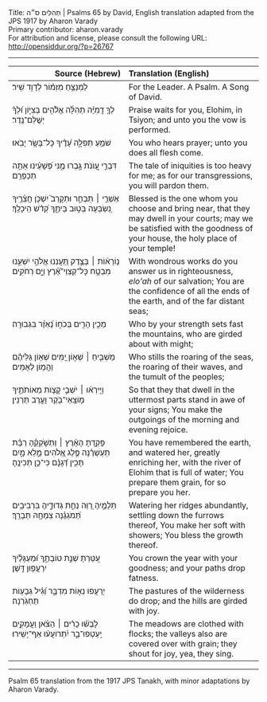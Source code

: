 <html>
<head></head>
<body>
Title: תְּהִלִּים ס״ה | Psalms 65 by David, English translation adapted from the JPS 1917 by Aharon Varady<br />
Primary contributor: aharon.varady<br />
For attribution and license, please consult the following URL: <a href="http://opensiddur.org/?p=26767">http://opensiddur.org/?p=26767</a>
<p />
<hr />

<table style="margin-left: auto;margin-right: auto;" class="draggable">
<thead><tr><th id="x" style="text-align: right;">Source (Hebrew)</th><th style="text-align: left;">Translation (English)</th></tr></thead>
<tbody>
<tr><td style="vertical-align:top;" width="46%">
<div class="liturgy"><span lang="he">
לַמְנַצֵּ֥חַ מִזְמ֗וֹר לְדָוִ֥ד שִֽׁיר׃ 
</span></div></td>

<td><div class="english">
For the Leader. A Psalm. A Song of David. 
</div></td></tr>


<tr><td style="vertical-align:top;" width="46%">
<div class="liturgy"><span lang="he">
לְךָ֤ דֻֽמִיָּ֬ה תְהִלָּ֓ה אֱלֹ֘הִ֥ים בְּצִיּ֑וֹן 
וּ֝לְךָ֗ יְשֻׁלַּם־נֶֽדֶר׃ 
</span></div></td>
 
<td style="vertical-align:top;" width="53%">
<div class="english">
Praise waits for you, Elohim, in Tsiyon; 
and unto you the vow is performed. 
</div></td></tr>


<tr><td style="vertical-align:top;" width="46%">
<div class="liturgy"><span lang="he">
שֹׁמֵ֥עַ תְּפִלָּ֑ה עָ֝דֶ֗יךָ כָּל־בָּשָׂ֥ר יָבֹֽאוּ׃ 
</span></div></td>
 
<td style="vertical-align:top;" width="53%">
<div class="english">
You who hears prayer; unto you does all flesh come. 
</div></td></tr>


<tr><td style="vertical-align:top;" width="46%">
<div class="liturgy"><span lang="he">
דִּבְרֵ֣י עֲ֭וֺנֹת גָּ֣בְרוּ מֶ֑נִּי 
פְּ֝שָׁעֵ֗ינוּ אַתָּ֥ה תְכַפְּרֵֽם׃ 
</span></div></td>
 
<td style="vertical-align:top;" width="53%">
<div class="english">
The tale of iniquities is too heavy for me; 
as for our transgressions, you will pardon them. 
</div></td></tr>


<tr><td style="vertical-align:top;" width="46%">
<div class="liturgy"><span lang="he">
אַשְׁרֵ֤י ׀ תִּֽבְחַ֣ר וּתְקָרֵב֮ יִשְׁכֹּ֪ן חֲצֵ֫רֶ֥יךָ 
נִ֭שְׂבְּעָה בְּט֣וּב בֵּיתֶ֑ךָ קְ֝דֹ֗שׁ הֵיכָלֶֽךָ׃ 
</span></div></td>
 
<td style="vertical-align:top;" width="53%">
<div class="english">
Blessed is the one whom you choose and bring near, that they may dwell in your courts; 
may we be satisfied with the goodness of your house, the holy place of your temple! 
</div></td></tr>


<tr><td style="vertical-align:top;" width="46%">
<div class="liturgy"><span lang="he">
נ֤וֹרָא֨וֹת ׀ בְּצֶ֣דֶק תַּ֭עֲנֵנוּ אֱלֹהֵ֣י יִשְׁעֵ֑נוּ 
מִבְטָ֥ח כָּל־קַצְוֵי־אֶ֝֗רֶץ וְיָ֣ם רְחֹקִֽים׃ 
</span></div></td>
 
<td style="vertical-align:top;" width="53%">
<div class="english">
With wondrous works do you answer us in righteousness, <em>elo'ah</em> of our salvation; 
You are the confidence of all the ends of the earth, and of the far distant seas; 
</div></td></tr>


<tr><td style="vertical-align:top;" width="46%">
<div class="liturgy"><span lang="he">
מֵכִ֣ין הָרִ֣ים בְּכֹח֑וֹ נֶ֝אְזָ֗ר בִּגְבוּרָֽה׃ 
</span></div></td>
 
<td style="vertical-align:top;" width="53%">
<div class="english">
Who by your strength sets fast the mountains, who are girded about with might; 
</div></td></tr>


<tr><td style="vertical-align:top;" width="46%">
<div class="liturgy"><span lang="he">
מַשְׁבִּ֤יחַ ׀ שְׁא֣וֹן יַ֭מִּים שְׁא֥וֹן גַּלֵּיהֶ֗ם וַהֲמ֥וֹן לְאֻמִּֽים׃ 
</span></div></td>
 
<td style="vertical-align:top;" width="53%">
<div class="english">
Who stills the roaring of the seas, the roaring of their waves, and the tumult of the peoples; 
</div></td></tr>


<tr><td style="vertical-align:top;" width="46%">
<div class="liturgy"><span lang="he">
וַיִּ֤ירְא֨וּ ׀ יֹשְׁבֵ֣י קְ֭צָוֺת מֵאוֹתֹתֶ֑יךָ 
מ֤וֹצָֽאֵי־בֹ֖קֶר וָעֶ֣רֶב תַּרְנִֽין׃ 
</span></div></td>
 
<td style="vertical-align:top;" width="53%">
<div class="english">
So that they that dwell in the uttermost parts stand in awe of your signs; 
You make the outgoings of the morning and evening rejoice. 
</div></td></tr>


<tr><td style="vertical-align:top;" width="46%">
<div class="liturgy"><span lang="he">
פָּקַ֥דְתָּ הָאָ֨רֶץ ׀ וַתְּשֹׁ֪קְקֶ֡הָ רַבַּ֬ת תַּעְשְׁרֶ֗נָּה 
פֶּ֣לֶג אֱ֭לֹהִים מָ֣לֵא מָ֑יִם 
תָּכִ֥ין דְּ֝גָנָ֗ם כִּי־כֵ֥ן תְּכִינֶֽהָ׃ 
</span></div></td>
 
<td style="vertical-align:top;" width="53%">
<div class="english">
You have remembered the earth, and watered her, 
greatly enriching her, with the river of Elohim that is full of water; 
You prepare them grain, for so prepare you her. 
</div></td></tr>


<tr><td style="vertical-align:top;" width="46%">
<div class="liturgy"><span lang="he">
תְּלָמֶ֣יהָ רַ֭וֵּה נַחֵ֣ת 
גְּדוּדֶ֑יהָ בִּרְבִיבִ֥ים 
תְּ֝מֹגְגֶ֗נָּה צִמְחָ֥הּ תְּבָרֵֽךְ׃ 
</span></div></td>
 
<td style="vertical-align:top;" width="53%">
<div class="english">
Watering her ridges abundantly, settling down the furrows thereof, 
You make her soft with showers; 
You bless the growth thereof. 
</div></td></tr>


<tr><td style="vertical-align:top;" width="46%">
<div class="liturgy"><span lang="he">
עִ֭טַּרְתָּ שְׁנַ֣ת טוֹבָתֶ֑ךָ 
וּ֝מַעְגָּלֶ֗יךָ יִרְעֲפ֥וּן דָּֽשֶׁן׃ 
</span></div></td>
 
<td style="vertical-align:top;" width="53%">
<div class="english">
You crown the year with your goodness; 
and your paths drop fatness. 
</div></td></tr>


<tr><td style="vertical-align:top;" width="46%">
<div class="liturgy"><span lang="he">
יִ֭רְעֲפוּ נְא֣וֹת מִדְבָּ֑ר 
וְ֝גִ֗יל גְּבָע֥וֹת תַּחְגֹּֽרְנָה׃ 
</span></div></td>
 
<td style="vertical-align:top;" width="53%">
<div class="english">
The pastures of the wilderness do drop; 
and the hills are girded with joy. 
</div></td></tr>


<tr><td style="vertical-align:top;" width="46%">
<div class="liturgy"><span lang="he">
לָבְשׁ֬וּ כָרִ֨ים ׀ 
הַצֹּ֗אן וַעֲמָקִ֥ים יַֽעַטְפוּ־בָ֑ר 
יִ֝תְרוֹעֲע֗וּ אַף־יָשִֽׁירוּ׃ 
</span></div></td>
 
<td style="vertical-align:top;" width="53%">
<div class="english">
The meadows are clothed with flocks; 
the valleys also are covered over with grain; 
they shout for joy, yea, they sing. 
</div>
</tr>
</tbody></table>

<hr />

Psalm 65 translation from the 1917 JPS Tanakh, with minor adaptations by Aharon Varady.
</body>
</html>